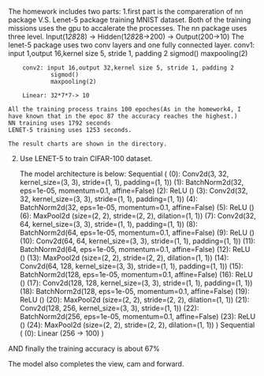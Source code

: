 The homework includes two parts:
1.first part is the compareration of nn package V.S. Lenet-5 package training MNIST dataset. Both of the training missions uses the gpu to accalerate the processes.
    The nn package uses three level. Input(1*28*28) -> Hidden(1*28*28->200) -> Output(200->10)
    The lenet-5 package uses two conv layers and one fully connected layer.
        conv1: input 1,output 16,kernel size 5, stride 1, padding 2
                sigmod()
                maxpooling(2)

        conv2: input 16,output 32,kernel size 5, stride 1, padding 2
                sigmod()
                maxpooling(2)

        Linear: 32*7*7-> 10

    All the training process trains 100 epoches(As in the homework4, I have known that in the epoc 87 the accuracy reaches the highest.)
    NN training uses 1792 seconds
    LENET-5 training uses 1253 seconds.

    The result charts are shown in the directory.


2. Use LENET-5 to train CIFAR-100 dataset.

    The model architecture is below:
    Sequential (
  (0): Conv2d(3, 32, kernel_size=(3, 3), stride=(1, 1), padding=(1, 1))
  (1): BatchNorm2d(32, eps=1e-05, momentum=0.1, affine=False)
  (2): ReLU ()
  (3): Conv2d(32, 32, kernel_size=(3, 3), stride=(1, 1), padding=(1, 1))
  (4): BatchNorm2d(32, eps=1e-05, momentum=0.1, affine=False)
  (5): ReLU ()
  (6): MaxPool2d (size=(2, 2), stride=(2, 2), dilation=(1, 1))
  (7): Conv2d(32, 64, kernel_size=(3, 3), stride=(1, 1), padding=(1, 1))
  (8): BatchNorm2d(64, eps=1e-05, momentum=0.1, affine=False)
  (9): ReLU ()
  (10): Conv2d(64, 64, kernel_size=(3, 3), stride=(1, 1), padding=(1, 1))
  (11): BatchNorm2d(64, eps=1e-05, momentum=0.1, affine=False)
  (12): ReLU ()
  (13): MaxPool2d (size=(2, 2), stride=(2, 2), dilation=(1, 1))
  (14): Conv2d(64, 128, kernel_size=(3, 3), stride=(1, 1), padding=(1, 1))
  (15): BatchNorm2d(128, eps=1e-05, momentum=0.1, affine=False)
  (16): ReLU ()
  (17): Conv2d(128, 128, kernel_size=(3, 3), stride=(1, 1), padding=(1, 1))
  (18): BatchNorm2d(128, eps=1e-05, momentum=0.1, affine=False)
  (19): ReLU ()
  (20): MaxPool2d (size=(2, 2), stride=(2, 2), dilation=(1, 1))
  (21): Conv2d(128, 256, kernel_size=(3, 3), stride=(1, 1))
  (22): BatchNorm2d(256, eps=1e-05, momentum=0.1, affine=False)
  (23): ReLU ()
  (24): MaxPool2d (size=(2, 2), stride=(2, 2), dilation=(1, 1))
)
Sequential (
  (0): Linear (256 -> 100)
)

AND finally the training accuracy is about 67%


The model also completes the view, cam and forward.